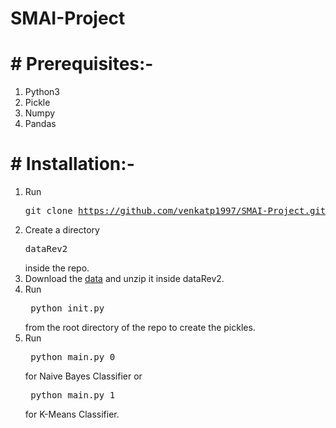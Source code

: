 # SMAI-Project
# # Prerequisites:-
1. Python3
2. Pickle
3. Numpy
4. Pandas
# # Installation:-
1. Run <pre>git clone https://github.com/venkatp1997/SMAI-Project.git</pre>
2. Create a directory <pre>dataRev2</pre> inside the repo. 
3. Download the [data](https://www.kaggle.com/c/kdd-cup-2013-author-paper-identification-challenge/download/dataRev2.zip) and unzip it inside dataRev2.
4. Run <pre> python init.py </pre> from the root directory of the repo to create the pickles.
5. Run <pre> python main.py 0 </pre> for Naive Bayes Classifier or <pre> python main.py 1 </pre> for K-Means Classifier.
